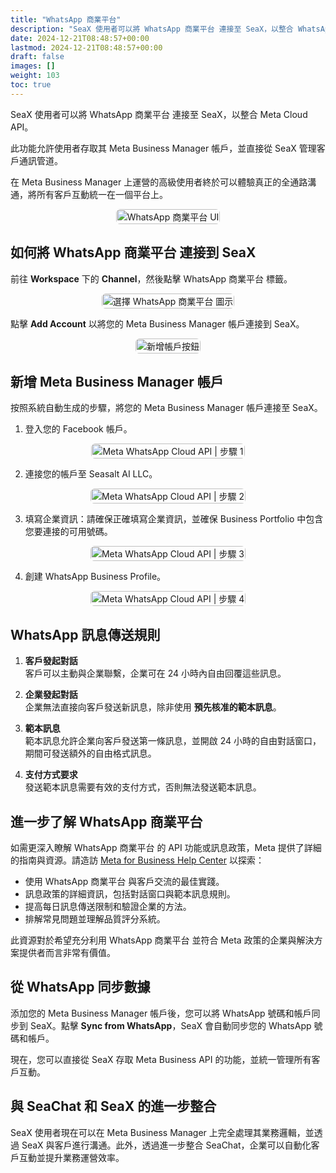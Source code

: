 ```yaml
---
title: "WhatsApp 商業平台"
description: "SeaX 使用者可以將 WhatsApp 商業平台 連接至 SeaX，以整合 WhatsApp Cloud API。"
date: 2024-12-21T08:48:57+00:00
lastmod: 2024-12-21T08:48:57+00:00
draft: false
images: []
weight: 103
toc: true
---
```


SeaX 使用者可以將 WhatsApp 商業平台 連接至 SeaX，以整合 Meta Cloud API。

此功能允許使用者存取其 Meta Business Manager 帳戶，並直接從 SeaX 管理客戶通訊管道。

在 Meta Business Manager 上運營的高級使用者終於可以體驗真正的全通路溝通，將所有客戶互動統一在一個平台上。

<div style="display: flex; flex-direction: column; align-items: center;">
<div style="width: 100%; text-align: center; display: flex; flex-direction: column; align-items: center; justify-item: center">
    <a href="/images/seax/en/whatsapp-business-platform/wa-business-platform-ui.png" target="_blank">
    <img width="100%" style="border-radius: 0.4rem; cursor: zoom-in;" src="/images/seax/en/whatsapp-business-platform/wa-business-platform-ui.png" alt="WhatsApp 商業平台 UI">
    </a>
</div>
</div>

## 如何將 WhatsApp 商業平台 連接到 SeaX

前往 **Workspace** 下的 **Channel**，然後點擊 WhatsApp 商業平台 標籤。

<div style="display: flex; flex-direction: column; align-items: center;">
<div style="width: 100%; text-align: center; display: flex; flex-direction: column; align-items: center; justify-item: center">
    <a href="/images/seax/en/whatsapp-business-platform/choose-icon.png" target="_blank">
    <img width="100%" style="border-radius: 0.4rem; cursor: zoom-in;" src="/images/seax/en/whatsapp-business-platform/choose-icon.png" alt="選擇 WhatsApp 商業平台 圖示">
    </a>
</div>
</div>

點擊 **Add Account** 以將您的 Meta Business Manager 帳戶連接到 SeaX。

<div style="display: flex; flex-direction: column; align-items: center;">
<div style="width: 100%; text-align: center; display: flex; flex-direction: column; align-items: center; justify-item: center">
    <a href="/images/seax/en/whatsapp-business-platform/add-account-btn.png" target="_blank">
    <img width="100%" style="border-radius: 0.4rem; cursor: zoom-in;" src="/images/seax/en/whatsapp-business-platform/add-account-btn.png" alt="新增帳戶按鈕">
    </a>
</div>
</div>

## 新增 Meta Business Manager 帳戶

按照系統自動生成的步驟，將您的 Meta Business Manager 帳戶連接至 SeaX。

1. 登入您的 Facebook 帳戶。

<div style="display: flex; flex-direction: column; align-items: center;">
<div style="width: 100%; text-align: center; display: flex; flex-direction: column; align-items: center; justify-item: center">
    <a href="/images/seax/en/whatsapp-business-platform/meta-step-1.png" target="_blank">
    <img width="100%" style="border-radius: 0.4rem; cursor: zoom-in;" src="/images/seax/en/whatsapp-business-platform/meta-step-1.png" alt="Meta WhatsApp Cloud API | 步驟 1">
    </a>
</div>
</div>

2. 連接您的帳戶至 Seasalt AI LLC。

<div style="display: flex; flex-direction: column; align-items: center;">
<div style="width: 100%; text-align: center; display: flex; flex-direction: column; align-items: center; justify-item: center">
    <a href="/images/seax/en/whatsapp-business-platform/meta-step-2.png" target="_blank">
    <img width="100%" style="border-radius: 0.4rem; cursor: zoom-in;" src="/images/seax/en/whatsapp-business-platform/meta-step-2.png" alt="Meta WhatsApp Cloud API | 步驟 2">
    </a>
</div>
</div>

3. 填寫企業資訊：請確保正確填寫企業資訊，並確保 Business Portfolio 中包含您要連接的可用號碼。

<div style="display: flex; flex-direction: column; align-items: center;">
<div style="width: 100%; text-align: center; display: flex; flex-direction: column; align-items: center; justify-item: center">
    <a href="/images/seax/en/whatsapp-business-platform/meta-step-3.png" target="_blank">
    <img width="100%" style="border-radius: 0.4rem; cursor: zoom-in;" src="/images/seax/en/whatsapp-business-platform/meta-step-3.png" alt="Meta WhatsApp Cloud API | 步驟 3">
    </a>
</div>
</div>

4. 創建 WhatsApp Business Profile。

<div style="display: flex; flex-direction: column; align-items: center;">
<div style="width: 100%; text-align: center; display: flex; flex-direction: column; align-items: center; justify-item: center">
    <a href="/images/seax/en/whatsapp-business-platform/meta-step-4.png" target="_blank">
    <img width="100%" style="border-radius: 0.4rem; cursor: zoom-in;" src="/images/seax/en/whatsapp-business-platform/meta-step-4.png" alt="Meta WhatsApp Cloud API | 步驟 4">
    </a>
</div>
</div>

## WhatsApp 訊息傳送規則

1. **客戶發起對話**  
   客戶可以主動與企業聯繫，企業可在 24 小時內自由回覆這些訊息。

2. **企業發起對話**  
   企業無法直接向客戶發送新訊息，除非使用 **預先核准的範本訊息**。

3. **範本訊息**  
   範本訊息允許企業向客戶發送第一條訊息，並開啟 24 小時的自由對話窗口，期間可發送額外的自由格式訊息。

4. **支付方式要求**  
   發送範本訊息需要有效的支付方式，否則無法發送範本訊息。

## 進一步了解 WhatsApp 商業平台

如需更深入瞭解 WhatsApp 商業平台 的 API 功能或訊息政策，Meta 提供了詳細的指南與資源。請造訪 [Meta for Business Help Center](https://www.facebook.com/business/help/2640149499569241) 以探索：

- 使用 WhatsApp 商業平台 與客戶交流的最佳實踐。
- 訊息政策的詳細資訊，包括對話窗口與範本訊息規則。
- 提高每日訊息傳送限制和驗證企業的方法。
- 排解常見問題並理解品質評分系統。

此資源對於希望充分利用 WhatsApp 商業平台 並符合 Meta 政策的企業與解決方案提供者而言非常有價值。

## 從 WhatsApp 同步數據

添加您的 Meta Business Manager 帳戶後，您可以將 WhatsApp 號碼和帳戶同步到 SeaX。點擊 **Sync from WhatsApp**，SeaX 會自動同步您的 WhatsApp 號碼和帳戶。

現在，您可以直接從 SeaX 存取 Meta Business API 的功能，並統一管理所有客戶互動。

## 與 SeaChat 和 SeaX 的進一步整合

SeaX 使用者現在可以在 Meta Business Manager 上完全處理其業務邏輯，並透過 SeaX 與客戶進行溝通。此外，透過進一步整合 SeaChat，企業可以自動化客戶互動並提升業務運營效率。
